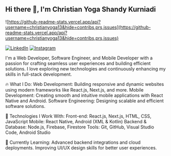 ## Hi there 👋, I'm Christian Yoga Shandy Kurniadi

![https://github-readme-stats.vercel.app/api?username=christianyoga13&hide=contribs,prs,issues](https://github-readme-stats.vercel.app/api?username=christianyoga13&hide=contribs,prs,issues)

[![LinkedIn](https://cdn2.iconfinder.com/data/icons/social-media-2285/512/1_Linkedin_unofficial_colored_svg-48.png)](https://www.linkedin.com/in/christianyogask/)
[![Instagram](https://cdn2.iconfinder.com/data/icons/social-media-applications/64/social_media_applications_3-instagram-48.png)](https://www.instagram.com/christianysk13/)

I'm a Web Developer, Software Engineer, and Mobile Developer with a passion for crafting seamless user experiences and building efficient solutions. I love exploring new technologies and continuously enhancing my skills in full-stack development.

🔥 What I Do:
Web Development: Building responsive and dynamic websites using modern frameworks like React.js, Next.js, and more.
Mobile Development: Creating smooth and intuitive mobile applications with React Native and Android.
Software Engineering: Designing scalable and efficient software solutions.

🔧 Technologies I Work With:
Front-end: React.js, Next.js, HTML, CSS, JavaScript
Mobile: React Native, Android (XML & Kotlin)
Backend & Database: Node.js, Firebase, Firestore
Tools: Git, GitHub, Visual Studio Code, Android Studio

🌱 Currently Learning:
Advanced backend integrations and cloud deployments.
Improving UI/UX design skills for better user experiences.
